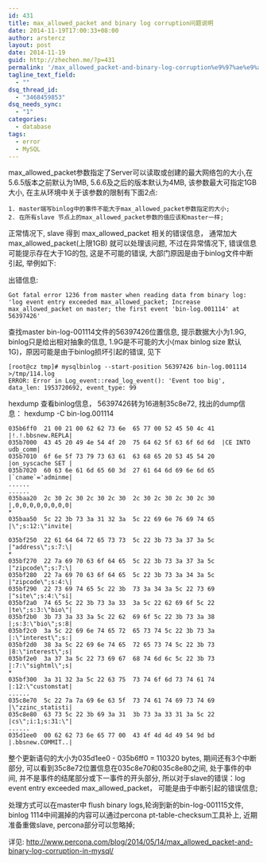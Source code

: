 ```yaml
---
id: 431
title: max_allowed_packet and binary log corruption问题说明
date: 2014-11-19T17:00:33+08:00
author: arstercz
layout: post
date: 2014-11-19
guid: http://zhechen.me/?p=431
permalink: '/max_allowed_packet-and-binary-log-corruption%e9%97%ae%e9%a2%98%e8%af%b4%e6%98%8e/'
tagline_text_field:
  - ""
dsq_thread_id:
  - "3468459853"
dsq_needs_sync:
  - "1"
categories:
  - database
tags:
  - error
  - MySQL
---
```

max_allowed_packet参数指定了Server可以读取或创建的最大网络包的大小,在5.6.5版本之前默认为1MB, 5.6.6及之后的版本默认为4MB, 该参数最大可指定1GB大小, 在主从环境中关于该参数的限制有下面2点:
```
1. master端写binlog中的事件不能大于max_allowed_packet参数指定的大小;
2. 在所有slave 节点上的max_allowed_packet参数的值应该和master一样;
```
正常情况下, slave 得到 max_allowed_packet 相关的错误信息， 通常加大max_allowed_packet(上限1GB) 就可以处理该问题, 不过在异常情况下, 错误信息可能提示存在大于1G的包, 这是不可能的错误, 大部门原因是由于binlog文件中断引起, 举例如下:
<!--more-->


出错信息:
```
Got fatal error 1236 from master when reading data from binary log: 'log event entry exceeded max_allowed_packet; Increase max_allowed_packet on master; the first event 'bin-log.001114' at 56397426'
```
查找master bin-log-001114文件的56397426位置信息, 提示数据大小为1.9G, binlog只是给出相对抽象的信息, 1.9G是不可能的大小(max binlog size 默认1G)，原因可能是由于binlog损坏引起的错误, 见下
```
[root@cz tmp]# mysqlbinlog --start-position 56397426 bin-log.001114 >/tmp/114.log
ERROR: Error in Log_event::read_log_event(): 'Event too big', data_len: 1953720692, event_type: 99
```

hexdump 查看binlog信息， 56397426转为16进制35c8e72, 找出的dump信息：
hexdump -C bin-log.001114 
```
035b6ff0  21 00 21 00 62 62 73 6e  65 77 00 52 45 50 4c 41  |!.!.bbsnew.REPLA|
035b7000  43 45 20 49 4e 54 4f 20  75 64 62 5f 63 6f 6d 6d  |CE INTO udb_comm|
035b7010  6f 6e 5f 73 79 73 63 61  63 68 65 20 53 45 54 20  |on_syscache SET |
035b7020  60 63 6e 61 6d 65 60 3d  27 61 64 6d 69 6e 6d 65  |`cname`='adminme|
......
......
035baa20  2c 30 2c 30 2c 30 2c 30  2c 30 2c 30 2c 30 2c 30  |,0,0,0,0,0,0,0,0|
*
035baa50  5c 22 3b 73 3a 31 32 3a  5c 22 69 6e 76 69 74 65  |\";s:12:\"invite|

035bf250  22 61 64 64 72 65 73 73  5c 22 3b 73 3a 37 3a 5c  |"address\";s:7:\|
*
035bf270  22 7a 69 70 63 6f 64 65  5c 22 3b 73 3a 37 3a 5c  |"zipcode\";s:7:\|
035bf280  22 7a 69 70 63 6f 64 65  5c 22 3b 73 3a 34 3a 5c  |"zipcode\";s:4:\|
035bf290  22 73 69 74 65 5c 22 3b  73 3a 34 3a 5c 22 73 69  |"site\";s:4:\"si|
035bf2a0  74 65 5c 22 3b 73 3a 33  3a 5c 22 62 69 6f 5c 22  |te\";s:3:\"bio\"|
035bf2b0  3b 73 3a 33 3a 5c 22 62  69 6f 5c 22 3b 73 3a 38  |;s:3:\"bio\";s:8|
035bf2c0  3a 5c 22 69 6e 74 65 72  65 73 74 5c 22 3b 73 3a  |:\"interest\";s:|
035bf2d0  38 3a 5c 22 69 6e 74 65  72 65 73 74 5c 22 3b 73  |8:\"interest\";s|
035bf2e0  3a 37 3a 5c 22 73 69 67  68 74 6d 6c 5c 22 3b 73  |:7:\"sightml\";s|
*
035bf300  3a 31 32 3a 5c 22 63 75  73 74 6f 6d 73 74 61 74  |:12:\"customstat|
......
035c8e70  5c 22 7a 7a 69 6e 63 5f  73 74 61 74 69 73 74 69  |\"zzinc_statisti|
035c8e80  63 73 5c 22 3b 69 3a 31  3b 73 3a 33 31 3a 5c 22  |cs\";i:1;s:31:\"|
......
035d1ee0  00 62 62 73 6e 65 77 00  43 4f 4d 4d 49 54 9d bd  |.bbsnew.COMMIT..|
```
整个更新语句的大小为035d1ee0 - 035b6ff0 = 110320 bytes, 期间还有3个中断部分, 可以看到35c8e72位置信息在035c8e70和035c8e80之间, 处于事件的中间, 并不是事件的结尾部分或下一事件的开头部分, 所以对于slave的错误：log event entry exceeded max_allowed_packet， 可能是由于中断引起的错误信息;

处理方式可以在master中 flush binary logs,轮询到新的bin-log-001115文件, binlog 1114中间漏掉的内容可以通过percona pt-table-checksum工具补上, 近期准备重做slave, percona部分可以忽略掉;

详见: <a href="http://www.percona.com/blog/2014/05/14/max_allowed_packet-and-binary-log-corruption-in-mysql/"><font color="green">http://www.percona.com/blog/2014/05/14/max_allowed_packet-and-binary-log-corruption-in-mysql/</font></a>